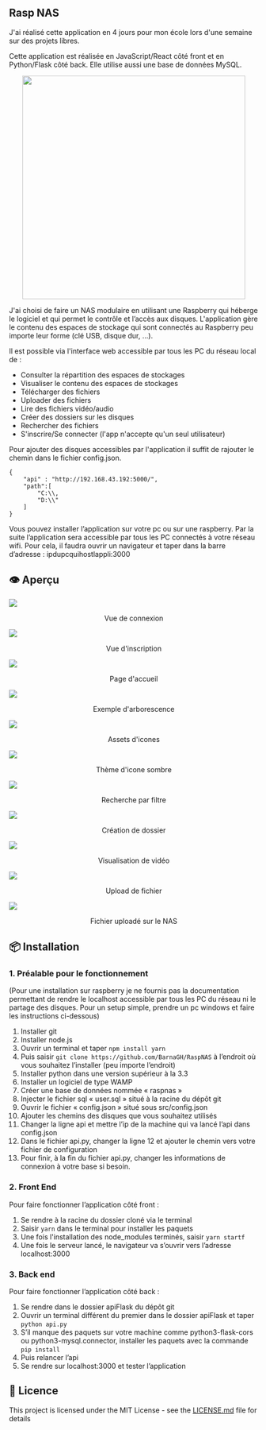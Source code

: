 ## <b>Rasp NAS</b>

J'ai réalisé cette application en 4 jours pour mon école lors d'une semaine sur des projets libres.

Cette application est réalisée en JavaScript/React côté front et en Python/Flask côté back. Elle utilise aussi une base de données MySQL.

<div align="center"><img src="src_readme/scheme.png" width="450" /></div>

J'ai choisi de faire un NAS modulaire en utilisant une Raspberry qui héberge le logiciel et qui permet le contrôle et l’accès aux disques.
L'application gère le contenu des espaces de stockage qui sont connectés au Raspberry peu importe leur forme (clé USB, disque dur, ...). 

Il est possible via l'interface web accessible par tous les PC du réseau local de :
* Consulter la répartition des espaces de stockages
* Visualiser le contenu des espaces de stockages
* Télécharger des fichiers
* Uploader des fichiers
* Lire des fichiers vidéo/audio
* Créer des dossiers sur les disques
* Rechercher des fichiers
* S'inscrire/Se connecter (l'app n'accepte qu'un seul utilisateur)

Pour ajouter des disques accessibles par l'application il suffit de rajouter le chemin dans le fichier config.json.
```
{
    "api" : "http://192.168.43.192:5000/",
    "path":[
        "C:\\,
        "D:\\"
    ]
}
```

Vous pouvez installer l’application sur votre pc ou sur une raspberry. Par la suite l’application sera accessible par tous les PC connectés à votre réseau wifi. Pour cela, il faudra ouvrir un navigateur et taper dans la barre d’adresse :  ipdupcquihostlappli:3000

## 👁️ <b>Aperçu</b>
<img src="src_readme/login.png" />
<p align="center">Vue de connexion</p>
<img src="src_readme/register.png" />
<p align="center">Vue d'inscription</p>
<img src="src_readme/storage.png" />
<p align="center">Page d'accueil</p>
<img src="src_readme/example.png" />
<p align="center">Exemple d'arborescence</p>
<img src="src_readme/usb.png" />
<p align="center">Assets d'icones</p>
<img src="src_readme/dark.png" />
<p align="center">Thème d'icone sombre</p>
<img src="src_readme/filter.png" />
<p align="center">Recherche par filtre</p>
<img src="src_readme/folder.png" />
<p align="center">Création de dossier</p>
<img src="src_readme/video.png" />
<p align="center">Visualisation de vidéo</p>
<img src="src_readme/upload.png" />
<p align="center">Upload de fichier</p>
<img src="src_readme/success.png" />
<p align="center">Fichier uploadé sur le NAS</p>
    
## 📦 <b>Installation</b>
### <b>1. Préalable pour le fonctionnement</b>
(Pour une installation sur raspberry je ne fournis pas la documentation permettant de rendre le localhost accessible par tous les PC du réseau ni le partage des disques. Pour un setup simple, prendre un pc windows et faire les instructions ci-dessous)

1.  Installer git 
2.	Installer node.js
3.	Ouvrir un terminal et taper `npm install yarn`
4.	Puis saisir `git clone https://github.com/BarnaGH/RaspNAS` à l’endroit où vous souhaitez l’installer (peu importe l’endroit)
5.	Installer python dans une version supérieur à la 3.3
6.	Installer un logiciel de type WAMP
7.	Créer une base de données nommée « raspnas »
8.	Injecter le fichier sql « user.sql » situé à la racine du dépôt git
9.	Ouvrir le fichier « config.json » situé sous src/config.json
10.	 Ajouter les chemins des disques que vous souhaitez utilisés
11.	 Changer la ligne api et mettre l’ip de la machine qui va lancé l’api dans config.json
12.	 Dans le fichier api.py, changer la ligne 12 et ajouter le chemin vers votre fichier de configuration  
13.	 Pour finir, à la fin du fichier api.py, changer les informations de connexion à votre base si besoin.
  
### <b>2. Front End</b>
Pour faire fonctionner l’application côté front : 
1.	Se rendre à la racine du dossier cloné via le terminal
2.	Saisir `yarn` dans le terminal pour installer les paquets
3.	Une fois l'installation des node_modules terminés, saisir `yarn startf`
4.	Une fois le serveur lancé, le navigateur va s’ouvrir vers l’adresse localhost:3000

### <b>3. Back end</b>
Pour faire fonctionner l’application côté back :
1.	Se rendre dans le dossier apiFlask du dépôt git
2.	Ouvrir un terminal différent du premier dans le dossier apiFlask et taper `python api.py`
3.	S’il manque des paquets sur votre machine comme python3-flask-cors ou python3-mysql.connector, installer les paquets avec la commande `pip install`
4.	Puis relancer l’api 
5.	Se rendre sur localhost:3000 et tester l’application

## 📄 <b>Licence</b>

This project is licensed under the MIT License - see the [LICENSE.md](LICENSE.md) file for details